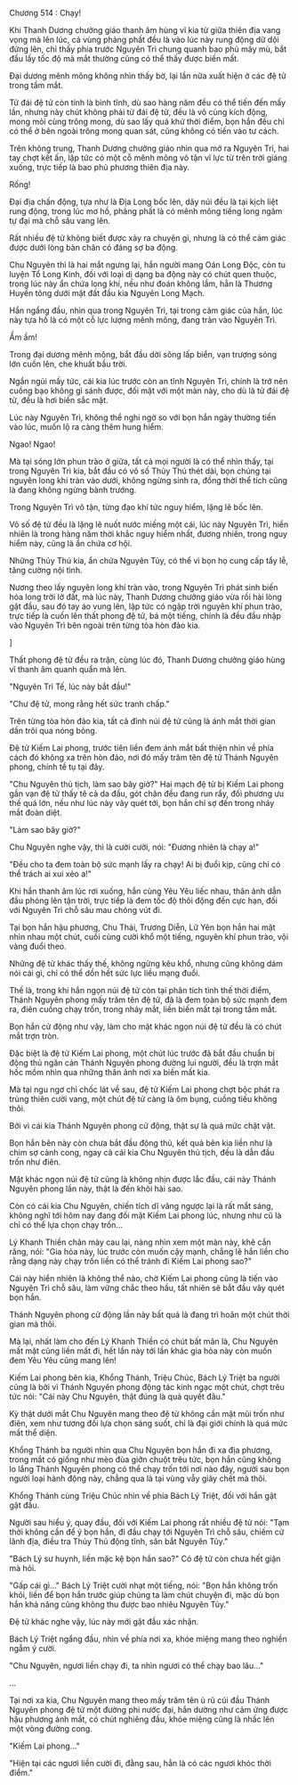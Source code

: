 




Chương 514 : Chạy!


Khi Thanh Dương chưởng giáo thanh âm hùng vĩ kia từ giữa thiên địa vang vọng mà lên lúc, cả vùng phảng phất đều là vào lúc này rung động dữ dội đứng lên, chỉ thấy phía trước Nguyên Trì chung quanh bao phủ mây mù, bắt đầu lấy tốc độ mà mắt thường cũng có thể thấy được biến mất.

Đại dương mênh mông không nhìn thấy bờ, lại lần nữa xuất hiện ở các đệ tử trong tầm mắt.

Tử đái đệ tử còn tính là bình tĩnh, dù sao hàng năm đều có thể tiến đến mấy lần, nhưng này chút không phải tử đái đệ tử, đều là vô cùng kích động, mong mỏi cùng trông mong, dù sao lấy quá khứ thời điểm, bọn hắn đều chỉ có thể ở bên ngoài trông mong quan sát, cũng không có tiến vào tư cách.

Trên không trung, Thanh Dương chưởng giáo nhìn qua mở ra Nguyên Trì, hai tay chợt kết ấn, lập tức có một cỗ mênh mông vô tận vĩ lực từ trên trời giáng xuống, trực tiếp là bao phủ phương thiên địa này.

Rống!

Đại địa chấn động, tựa như là Địa Long bốc lên, dãy núi đều là tại kịch liệt rung động, trong lúc mơ hồ, phảng phất là có mênh mông tiếng long ngâm tự đại mà chỗ sâu vang lên.

Rất nhiều đệ tử không biết được xảy ra chuyện gì, nhưng là có thể cảm giác được dưới lòng bàn chân có đáng sợ ba động.

Chu Nguyên thì là hai mắt ngưng lại, hắn người mang Oán Long Độc, còn tu luyện Tổ Long Kinh, đối với loại dị dạng ba động này có chút quen thuộc, trong lúc này ẩn chứa long khí, nếu như đoán không lầm, hẳn là Thương Huyền tông dưới mặt đất đầu kia Nguyên Long Mạch.

Hắn ngẩng đầu, nhìn qua trong Nguyên Trì, tại trong cảm giác của hắn, lúc này tựa hồ là có một cỗ lực lượng mênh mông, đang tràn vào Nguyên Trì.

Ầm ầm!

Trong đại dương mênh mông, bắt đầu dời sông lấp biển, vạn trượng sóng lớn cuốn lên, che khuất bầu trời.

Ngắn ngủi mấy tức, cái kia lúc trước còn an tĩnh Nguyên Trì, chính là trở nên cuồng bạo không gì sánh được, đối mặt với một màn này, cho dù là tử đái đệ tử, đều là hơi biến sắc mặt.

Lúc này Nguyên Trì, không thể nghi ngờ so với bọn hắn ngày thường tiến vào lúc, muốn lộ ra càng thêm hung hiểm.

Ngao! Ngao!

Mà tại sóng lớn phun trào ở giữa, tất cả mọi người là có thể nhìn thấy, tại trong Nguyên Trì kia, bắt đầu có vô số Thủy Thú thét dài, bọn chúng tại nguyên long khí tràn vào dưới, không ngừng sinh ra, đồng thời thể tích cũng là đang không ngừng bành trướng.

Trong Nguyên Trì vô tận, từng đạo khí tức nguy hiểm, lặng lẽ bốc lên.

Vô số đệ tử đều là lặng lẽ nuốt nước miếng một cái, lúc này Nguyên Trì, hiển nhiên là trong hàng năm thời khắc nguy hiểm nhất, đương nhiên, trong nguy hiểm này, cũng là ẩn chứa cơ hội.

Những Thủy Thú kia, ẩn chứa Nguyên Tủy, có thể vì bọn họ cung cấp tẩy lễ, tăng cường nội tình.

Nương theo lấy nguyên long khí tràn vào, trong Nguyên Trì phát sinh biến hóa long trời lở đất, mà lúc này, Thanh Dương chưởng giáo vừa rồi hài lòng gật đầu, sau đó tay áo vung lên, lập tức có ngập trời nguyên khí phun trào, trực tiếp là cuốn lên thất phong đệ tử, bá một tiếng, chính là đều đầu nhập vào Nguyên Trì bên ngoài trên từng tòa hòn đảo kia.

]

Thất phong đệ tử đều ra trận, cùng lúc đó, Thanh Dương chưởng giáo hùng vĩ thanh âm quanh quẩn mà lên.

"Nguyên Trì Tế, lúc này bắt đầu!"

"Chư đệ tử, mong rằng hết sức tranh chấp."

Trên từng tòa hòn đảo kia, tất cả đỉnh núi đệ tử cũng là ánh mắt thời gian dần trôi qua nóng bỏng.

Đệ tử Kiếm Lai phong, trước tiên liền đem ánh mắt bất thiện nhìn về phía cách đó không xa trên hòn đảo, nơi đó mấy trăm tên đệ tử Thánh Nguyên phong, chính tề tụ tại đây.

"Chu Nguyên thủ tịch, làm sao bây giờ?" Hai mạch đệ tử bị Kiếm Lai phong gần vạn đệ tử thấy tê cả da đầu, gót chân đều đang run rẩy, đối phương ưu thế quá lớn, nếu như lúc này vây quét tới, bọn hắn chỉ sợ đến trong nháy mắt đoàn diệt.

"Làm sao bây giờ?"

Chu Nguyên nghe vậy, thì là cười cười, nói: "Đương nhiên là chạy a!"

"Đều cho ta đem toàn bộ sức mạnh lấy ra chạy! Ai bị đuổi kịp, cũng chỉ có thể trách ai xui xẻo a!"

Khi hắn thanh âm lúc rơi xuống, hắn cùng Yêu Yêu liếc nhau, thân ảnh dẫn đầu phóng lên tận trời, trực tiếp là đem tốc độ thôi động đến cực hạn, đối với Nguyên Trì chỗ sâu mau chóng vút đi.

Tại bọn hắn hậu phương, Chu Thái, Trương Diễn, Lữ Yên bọn hắn hai mặt nhìn nhau một chút, cuối cùng cười khổ một tiếng, nguyên khí phun trào, vội vàng đuổi theo.

Những đệ tử khác thấy thế, không ngừng kêu khổ, nhưng cũng không dám nói cái gì, chỉ có thể dồn hết sức lực liều mạng đuổi.

Thế là, trong khi hắn ngọn núi đệ tử còn tại phân tích tình thế thời điểm, Thánh Nguyên phong mấy trăm tên đệ tử, đã là đem toàn bộ sức mạnh đem ra, điên cuồng chạy trốn, trong nháy mắt, liền biến mất tại trong tầm mắt.

Bọn hắn cử động như vậy, làm cho mặt khác ngọn núi đệ tử đều là có chút mắt trợn tròn.

Đặc biệt là đệ tử Kiếm Lai phong, một chút lúc trước đã bắt đầu chuẩn bị động thủ ngăn cản Thánh Nguyên phong đường lui người, đều là trợn mắt hốc mồm nhìn qua những thân ảnh nơi xa biến mất kia.

Mà tại ngu ngơ chỉ chốc lát về sau, đệ tử Kiếm Lai phong chợt bộc phát ra trùng thiên cười vang, một chút đệ tử càng là ôm bụng, cuồng tiếu không thôi.

Bởi vì cái kia Thánh Nguyên phong cử động, thật sự là quá mức chật vật.

Bọn hắn bên này còn chưa bắt đầu động thủ, kết quả bên kia liền như là chim sợ cành cong, ngay cả cái kia Chu Nguyên thủ tịch, đều là dẫn đầu trốn như điên.

Mặt khác ngọn núi đệ tử cũng là không nhịn được lắc đầu, cái này Thánh Nguyên phong lần này, thật là đến khôi hài sao.

Còn có cái kia Chu Nguyên, chiến tích dĩ vãng ngược lại là rất mắt sáng, không nghĩ tới hôm nay đang đối mặt Kiếm Lai phong lúc, nhưng như cũ là chỉ có thể lựa chọn chạy trốn...

Lý Khanh Thiền chân mày cau lại, nàng nhìn xem một màn này, khẽ cắn răng, nói: "Gia hỏa này, lúc trước còn muốn cậy mạnh, chẳng lẽ hắn liền cho rằng dạng này chạy trốn liền có thể tránh đi Kiếm Lai phong sao?"

Cái này hiển nhiên là không thể nào, chờ Kiếm Lai phong cũng là tiến vào Nguyên Trì chỗ sâu, làm vững chắc theo hầu, tất nhiên sẽ bắt đầu vây quét bọn hắn.

Thánh Nguyên phong cử động lần này bất quá là đang trì hoãn một chút thời gian mà thôi.

Mà lại, nhất làm cho đến Lý Khanh Thiền có chút bất mãn là, Chu Nguyên mất mặt cũng liền mất đi, hết lần này tới lần khác gia hỏa này còn muốn đem Yêu Yêu cũng mang lên!

Kiếm Lai phong bên kia, Khổng Thánh, Triệu Chúc, Bách Lý Triệt ba người cũng là bởi vì Thánh Nguyên phong động tác kinh ngạc một chút, chợt trêu tức nói: "Cái này Chu Nguyên, thật đúng là quả quyết đâu."

Kỳ thật dưới mắt Chu Nguyên mang theo đệ tử không cần mặt mũi trốn như điên, xem như tương đối lựa chọn sáng suốt, chỉ là đại giới chính là quá mức mất thể diện.

Khổng Thánh ba người nhìn qua Chu Nguyên bọn hắn đi xa địa phương, trong mắt có giống như mèo đùa giỡn chuột trêu tức, bọn hắn cũng không lo lắng Thánh Nguyên phong có thể chạy trốn tới nơi nào đây, người sau bọn người loại hành động này, chẳng qua là tại vùng vẫy giãy chết mà thôi.

Khổng Thánh cùng Triệu Chúc nhìn về phía Bách Lý Triệt, đối với hắn gật gật đầu.

Người sau hiểu ý, quay đầu, đối với Kiếm Lai phong rất nhiều đệ tử nói: "Tạm thời không cần để ý bọn hắn, đi đầu chạy tới Nguyên Trì chỗ sâu, chiếm cứ lãnh địa, điều tra Thủy Thú động tĩnh, săn bắt Nguyên Tủy."

"Bách Lý sư huynh, liền mặc kệ bọn hắn sao?" Có đệ tử còn chưa hết giận mà hỏi.

"Gấp cái gì..." Bách Lý Triệt cười nhạt một tiếng, nói: "Bọn hắn không trốn khỏi, liền để bọn hắn trước giúp chúng ta làm chút chuyện đi, mặc dù bọn hắn khả năng cũng không thu được bao nhiêu Nguyên Tủy."

Đệ tử khác nghe vậy, lúc này mới gật đầu xác nhận.

Bách Lý Triệt ngẩng đầu, nhìn về phía nơi xa, khóe miệng mang theo nghiền ngẫm ý cười.

"Chu Nguyên, ngươi liền chạy đi, ta nhìn ngươi có thể chạy bao lâu..."

...

Tại nơi xa kia, Chu Nguyên mang theo mấy trăm tên ủ rũ cúi đầu Thánh Nguyên phong đệ tử một đường phi nước đại, hắn dường như cảm ứng được hậu phương ánh mắt, có chút nghiêng đầu, khóe miệng cũng là nhấc lên một vòng đường cong.

"Kiếm Lai phong..."

"Hiện tại các ngươi liền cười đi, đằng sau, hẳn là có các ngươi khóc thời điểm."




